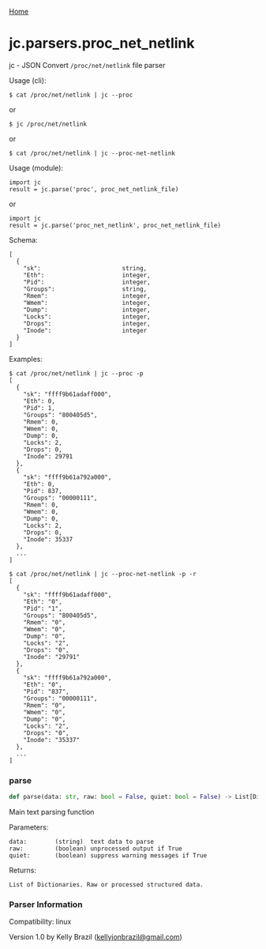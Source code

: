 [Home](https://kellyjonbrazil.github.io/jc/)
<a id="jc.parsers.proc_net_netlink"></a>

# jc.parsers.proc\_net\_netlink

jc - JSON Convert `/proc/net/netlink` file parser

Usage (cli):

    $ cat /proc/net/netlink | jc --proc

or

    $ jc /proc/net/netlink

or

    $ cat /proc/net/netlink | jc --proc-net-netlink

Usage (module):

    import jc
    result = jc.parse('proc', proc_net_netlink_file)

or

    import jc
    result = jc.parse('proc_net_netlink', proc_net_netlink_file)

Schema:

    [
      {
        "sk":                       string,
        "Eth":                      integer,
        "Pid":                      integer,
        "Groups":                   string,
        "Rmem":                     integer,
        "Wmem":                     integer,
        "Dump":                     integer,
        "Locks":                    integer,
        "Drops":                    integer,
        "Inode":                    integer
      }
    ]

Examples:

    $ cat /proc/net/netlink | jc --proc -p
    [
      {
        "sk": "ffff9b61adaff000",
        "Eth": 0,
        "Pid": 1,
        "Groups": "800405d5",
        "Rmem": 0,
        "Wmem": 0,
        "Dump": 0,
        "Locks": 2,
        "Drops": 0,
        "Inode": 29791
      },
      {
        "sk": "ffff9b61a792a000",
        "Eth": 0,
        "Pid": 837,
        "Groups": "00000111",
        "Rmem": 0,
        "Wmem": 0,
        "Dump": 0,
        "Locks": 2,
        "Drops": 0,
        "Inode": 35337
      },
      ...
    ]

    $ cat /proc/net/netlink | jc --proc-net-netlink -p -r
    [
      {
        "sk": "ffff9b61adaff000",
        "Eth": "0",
        "Pid": "1",
        "Groups": "800405d5",
        "Rmem": "0",
        "Wmem": "0",
        "Dump": "0",
        "Locks": "2",
        "Drops": "0",
        "Inode": "29791"
      },
      {
        "sk": "ffff9b61a792a000",
        "Eth": "0",
        "Pid": "837",
        "Groups": "00000111",
        "Rmem": "0",
        "Wmem": "0",
        "Dump": "0",
        "Locks": "2",
        "Drops": "0",
        "Inode": "35337"
      },
      ...
    ]

<a id="jc.parsers.proc_net_netlink.parse"></a>

### parse

```python
def parse(data: str, raw: bool = False, quiet: bool = False) -> List[Dict]
```

Main text parsing function

Parameters:

    data:        (string)  text data to parse
    raw:         (boolean) unprocessed output if True
    quiet:       (boolean) suppress warning messages if True

Returns:

    List of Dictionaries. Raw or processed structured data.

### Parser Information
Compatibility:  linux

Version 1.0 by Kelly Brazil (kellyjonbrazil@gmail.com)
